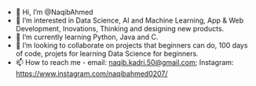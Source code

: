 - 👋 Hi, I’m @NaqibAhmed
- 👀 I’m interested in Data Science, AI and Machine Learning, App & Web Development, Inovations, Thinking and designing new products.
- 🌱 I’m currently learning Python, Java and C.
- 💞️ I’m looking to collaborate on projects that beginners can do, 100 days of code, projets for learning Data Science for beginners.
- 📫 How to reach me - email: naqib.kadri.50@gmail.com; Instagram: https://www.instagram.com/naqibahmed0207/

<!---
NaqibAhmed/NaqibAhmed is a ✨ special ✨ repository because its `README.md` (this file) appears on your GitHub profile.
You can click the Preview link to take a look at your changes.
--->
